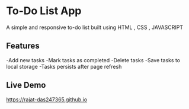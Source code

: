 # To-Do List App
A simple and responsive to-do list built using HTML , CSS , JAVASCRIPT
## Features
-Add new tasks
-Mark tasks as completed
-Delete tasks
-Save tasks to local storage
-Tasks persists after page refresh

## Live Demo
https://rajat-das247365.github.io
